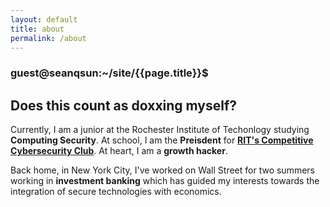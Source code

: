 ```yaml
---
layout: default
title: about
permalink: /about
---
```


### guest@seanqsun:~/site/{{page.title}}$  

## Does this count as doxxing myself?

Currently, I am a junior at the Rochester Institute of Techonlogy studying **Computing Security**. At school, I am the **Preisdent** for <a class="link1" href="https://rc3.club">**RIT's Competitive Cybersecurity Club**</a>. At heart, I am a **growth hacker**.

Back home, in New York City, I've worked on Wall Street for two summers working in **investment banking** which has guided my
interests towards the integration of secure technologies with economics. 



